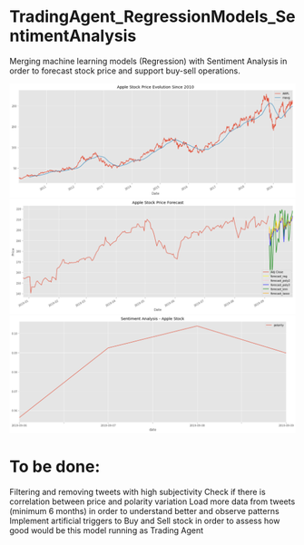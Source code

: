 # TradingAgent_RegressionModels_SentimentAnalysis
Merging machine learning models (Regression) with Sentiment Analysis in order to forecast stock price and support buy-sell operations.

![alt text](https://github.com/fduque/TradingAgent_RegressionModels_SentimentAnalysis/blob/master/stock_evolution.png)
![alt text](https://github.com/fduque/TradingAgent_RegressionModels_SentimentAnalysis/blob/master/stock_forecast.png)
![alt text](https://github.com/fduque/TradingAgent_RegressionModels_SentimentAnalysis/blob/master/sentiment_analysis_apple.png)

# To be done:
Filtering and removing tweets with high subjectivity
Check if there is correlation between price and polarity variation
Load more data from tweets (minimum 6 months) in order to understand better and observe patterns
Implement artificial triggers to Buy and Sell stock in order to assess how good would be this model running as Trading Agent
